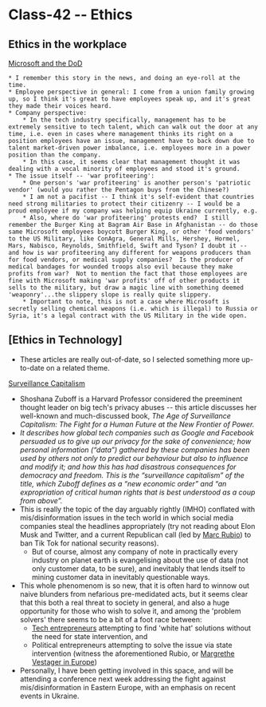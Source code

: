 # Class-42 -- Ethics

## Ethics in the workplace

[Microsoft and the DoD](https://web.archive.org/web/20200616232735/https://www.businessinsider.com/microsoft-employees-protest-contract-us-army-hololens-2019-2)

    * I remember this story in the news, and doing an eye-roll at the time.
    * Employee perspective in general: I come from a union family growing up, so I think it's great to have employees speak up, and it's great they made their voices heard.
    * Company perspective: 
        * In the tech industry specifically, management has to be extremely sensitive to tech talent, which can walk out the door at any time, i.e. even in cases where management thinks its right on a position employees have an issue, management have to back down due to talent market-driven power imbalance, i.e. employees more in a power position than the company.
        * In this case, it seems clear that management thought it was dealing with a vocal minority of employees and stood it's ground.
    * The issue itself -- 'war profiteering':
        * One person's 'war profiteering' is another person's 'patriotic vendor' (would you rather the Pentagon buys from the Chinese?)
        * I am not a pacifist -- I think it's self-evident that countries need strong militaries to protect their citizenry -- I would be a proud employee if my company was helping equip Ukraine currently, e.g.
        * Also, where do 'war profiteering' protests end?  I still remember the Burger King at Bagram Air Base in Afghanistan -- do those same Microsoft employees boycott Burger King, or other 'food vendors' to the US Military, like ConAgra, General Mills, Hershey, Hormel, Mars, Nabisco, Reynolds, Smithfield, Swift and Tyson? I doubt it -- and how is war profiteering any different for weapons producers than for food vendors, or medical supply companies?  Is the producer of medical bandages for wounded troops also evil because they make profits from war?  Not to mention the fact that those employees are fine with Microsoft making 'war profits' off of other products it sells to the military, but draw a magic line with something deemed 'weaponry'...the slippery slope is really quite slippery.
        * Important to note, this is not a case where Microsoft is secretly selling chemical weapons (i.e. which is illegal) to Russia or Syria, it's a legal contract with the US Military in the wide open.

## [Ethics in Technology]

* These articles are really out-of-date, so I selected something more up-to-date on a related theme.

[Surveillance Capitalism](https://www.theguardian.com/books/2019/oct/04/shoshana-zuboff-surveillance-capitalism-assault-human-automomy-digital-privacy)

* Shoshana Zuboff is a Harvard Professor considered the preeminent thought leader on big tech's privacy abuses -- this article discusses her well-known and much-discussed book, *The Age of Surveillance Capitalism: The Fight for a Human Future at the New Frontier of Power.*
* *It describes how global tech companies such as Google and Facebook persuaded us to give up our privacy for the sake of convenience; how personal information (“data”) gathered by these companies has been used by others not only to predict our behaviour but also to influence and modify it; and how this has had disastrous consequences for democracy and freedom. This is the “surveillance capitalism” of the title, which Zuboff defines as a “new economic order” and “an expropriation of critical human rights that is best understood as a coup from above”.*
* This is really the topic of the day arguably rightly (IMHO) conflated with mis/disinformation issues in the tech world in which social media companies steal the headlines appropriately (try not reading about Elon Musk and Twitter, and a current Republican call (led by [Marc Rubio](https://www.washingtonpost.com/opinions/2022/11/10/marco-rubio-ban-tiktok-america-china-mike-gallagher/)) to ban Tik Tok for national security reasons).
  * But of course, almost any company of note in practically every industry on planet earth is evangelising about the use of data (not only customer data, to be sure), and inevitably that lends itself to mining customer data in inevitably questionable ways.
* This whole phenomenom is so new, that it is often hard to winnow out naive blunders from nefarious pre-medidated acts, but it seems clear that this both a real threat to society in general, and also a huge opportunity for those who wish to solve it, and among the 'problem solvers' there seems to be a bit of a foot race between:
  * [Tech entrepreneurs](https://wirewheel.io/blog/vc-investments-privacy-tech-spokes/) attempting to find 'white hat' solutions without the need for state intervention, and
  * Political entrepreneurs attempting to solve the issue via state intervention (witness the aforementioned Rubio, or [Margrethe Vestager in Europe](https://www.npr.org/2022/10/31/1132809675/elon-musk-twitter-eu-margrethe-vestager))
* Personally, I have been getting involved in this space, and will be attending a conference next week addressing the fight against mis/disinformation in Eastern Europe, with an emphasis on recent events in Ukraine.